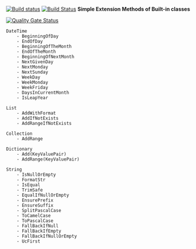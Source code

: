 
[![Build status](https://ci.appveyor.com/api/projects/status/qq9fkk5wrrhyl79o?svg=true)](https://ci.appveyor.com/project/xatzipe/xtzp-extensions)
[![Build Status](https://dev.azure.com/xatzipe/Xtzp.Extensions/_apis/build/status/xatzipe.Xtzp.Extensions?branchName=master)](https://dev.azure.com/xatzipe/Xtzp.Extensions/_build/latest?definitionId=7&branchName=master)
**Simple Extension Methods of Built-in classes**
    
[![Quality Gate Status](https://sonarcloud.io/api/project_badges/measure?project=xatzipe_Xtzp.Extensions&metric=alert_status)](https://sonarcloud.io/summary/new_code?id=xatzipe_Xtzp.Extensions)

    DateTime
        - BeginningOfDay
        - EndOfDay
        - BeginningOfTheMonth
        - EndOfTheMonth
        - BeginningOfNextMonth
        - NextGivenDay
        - NextMonday
        - NextSunday
        - WeekDay
        - WeekMonday
        - WeekFriday
        - DaysInCurrentMonth
        - IsLeapYear
        
    List
        - AddWithFormat
        - AddIfNotExists
        - AddRangeIfNotExists
        
    Collection
        - AddRange
    
    Dictionary
        - Add(KeyValuePair)
        - AddRange(KeyValuePair)
    
    String
        - IsNullOrEmpty
        - FormatStr
        - IsEqual
        - TrimSafe
        - EqualIfNullOrEmpty
        - EnsurePrefix
        - EnsureSuffix
        - SplitPascalCase
        - ToCamelCase
        - ToPascalCase
        - FallBackIfNull
        - FallBackIfEmpty
        - FallBackIfNullOrEmpty
        - UcFirst
    
     